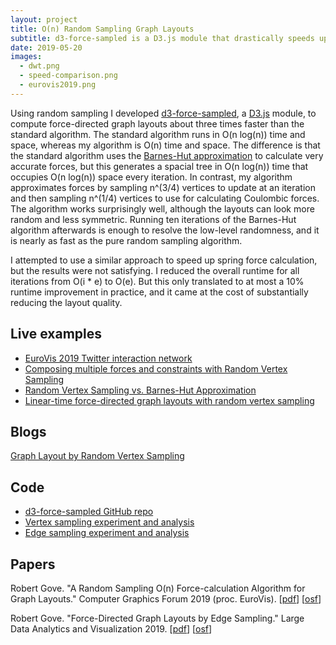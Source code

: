 ```yaml
---
layout: project
title: O(n) Random Sampling Graph Layouts
subtitle: d3-force-sampled is a D3.js module that drastically speeds up graph layouts by using random sampling.
date: 2019-05-20
images:
  - dwt.png
  - speed-comparison.png
  - eurovis2019.png
---
```


Using random sampling I developed [d3-force-sampled](https://github.com/twosixlabs/d3-force-sampled), a [D3.js](https://d3js.org) module, to compute force-directed graph layouts about three times faster than the standard algorithm. The standard algorithm runs in O(n log(n)) time and space, whereas my algorithm is O(n) time and space. The difference is that the standard algorithm uses the [Barnes-Hut approximation](https://jheer.github.io/barnes-hut/) to calculate very accurate forces, but this generates a spacial tree in O(n log(n)) time that occupies O(n log(n)) space every iteration. In contrast, my algorithm approximates forces by sampling n^(3/4) vertices to update at an iteration and then sampling n^(1/4) vertices to use for calculating Coulombic forces. The algorithm works surprisingly well, although the layouts can look more random and less symmetric. Running ten iterations of the Barnes-Hut algorithm afterwards is enough to resolve the low-level randomness, and it is nearly as fast as the pure random sampling algorithm.

I attempted to use a similar approach to speed up spring force calculation, but the results were not satisfying. I reduced the overall runtime for all iterations from O(i * e) to O(e). But this only translated to at most a 10% runtime improvement in practice, and it came at the cost of substantially reducing the layout quality.

## Live examples

* [EuroVis 2019 Twitter interaction network](https://bl.ocks.org/rpgove/e66f1d921718813ecf507178c7dc8d12)
* [Composing multiple forces and constraints with Random Vertex Sampling](https://bl.ocks.org/rpgove/2c523eb97f594de8ae0d04e305495c72)
* [Random Vertex Sampling vs. Barnes-Hut Approximation](https://bl.ocks.org/rpgove/28345b65a65753ecbabc3acbe30c3d70)
* [Linear-time force-directed graph layouts with random vertex sampling](https://bl.ocks.org/rpgove/14bf7407d66cd364ce399ea0540e67b9)

## Blogs

[Graph Layout by Random Vertex Sampling](https://twosixtech.com/graph-layout-by-random-vertex-sampling/)

## Code

* [d3-force-sampled GitHub repo](https://github.com/twosixlabs/d3-force-sampled)
* [Vertex sampling experiment and analysis](https://osf.io/nb7m8/)
* [Edge sampling experiment and analysis](https://osf.io/4ja29/)

## Papers

Robert Gove. "A Random Sampling O(n) Force-calculation Algorithm for Graph Layouts." Computer Graphics Forum 2019 (proc. EuroVis). \[[pdf](https://osf.io/2vpe4/)\] \[[osf](https://osf.io/nb7m8/)\]

Robert Gove. "Force-Directed Graph Layouts by Edge Sampling." Large Data Analytics and Visualization 2019. \[[pdf](https://osf.io/6q7ck/)\] \[[osf](https://osf.io/4ja29/)\]